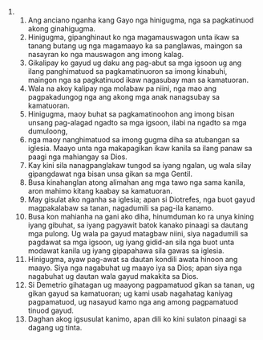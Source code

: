 <ol>
  <li>
    <ol>
      <li>Ang anciano nganha kang Gayo nga hinigugma, nga sa pagkatinuod akong ginahigugma.</li>
      <li>Hinigugma, gipanghinaut ko nga magamauswagon unta ikaw sa tanang butang ug nga magamaayo ka sa panglawas, maingon sa nasayran ko nga mauswagon ang imong kalag.</li>
      <li>Gikalipay ko gayud ug daku ang pag-abut sa mga igsoon ug ang ilang panghimatuod sa pagkamatinuoron sa imong kinabuhi, maingon nga sa pagkatinuod ikaw nagasubay man sa kamatuoran.</li>
      <li>Wala na akoy kalipay nga molabaw pa niini, nga mao ang pagpakadungog nga ang akong mga anak nanagsubay sa kamatuoran.</li>
      <li>Hinigugma, maoy buhat sa pagkamatinoohon ang imong bisan unsang pag-alagad ngadto sa mga igsoon, ilabi na ngadto sa mga dumuloong,</li>
      <li>nga maoy nanghimatuod sa imong gugma diha sa atubangan sa iglesia. Maayo unta nga makapagikan ikaw kanila sa ilang panaw sa paagi nga mahiangay sa Dios.</li>
      <li>Kay kini sila nanagpanglakaw tungod sa iyang ngalan, ug wala silay gipangdawat nga bisan unsa gikan sa mga Gentil.</li>
      <li>Busa kinahanglan atong alimahan ang mga tawo nga sama kanila, aron mahimo kitang kaabay sa kamatuoran.</li>
      <li>May gisulat ako nganha sa iglesia; apan si Diotrefes, nga buot gayud magpakalabaw sa tanan, nagadumili sa pag-ila kanamo.</li>
      <li>Busa kon mahianha na gani ako diha, hinumduman ko ra unya kining iyang gibuhat, sa iyang pagyawit batok kanako pinaagi sa dautang mga pulong. Ug wala pa gayud matagbaw niini, siya nagadumili sa pagdawat sa mga igsoon, ug iyang gidid-an sila nga buot unta modawat kanila ug iyang gipapahawa sila gawas sa iglesia.</li>
      <li>Hinigugma, ayaw pag-awat sa dautan kondili awata hinoon ang maayo. Siya nga nagabuhat ug maayo iya sa Dios; apan siya nga nagabuhat ug dautan wala gayud makakita sa Dios.</li>
      <li>Si Demetrio gihatagan ug maayong pagpamatuod gikan sa tanan, ug gikan gayud sa kamatuoran; ug kami usab nagahatag kaniyag pagpamatuod, ug nasayud kamo nga ang among pagpamatuod tinuod gayud.</li>
      <li>Daghan akog igsusulat kanimo, apan dili ko kini sulaton pinaagi sa dagang ug tinta.</li>
    </ol>
  </li>
</ol>